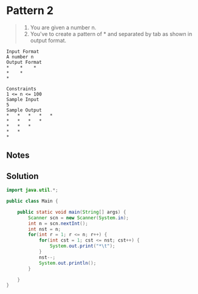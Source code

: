 # Pattern 2

> 1. You are given a number n.
> 2. You've to create a pattern of * and separated by tab as shown in output format.

```text
Input Format
A number n
Output Format
*    *    *
*    *
*

Constraints
1 <= n <= 100
Sample Input
5
Sample Output
*	*	*	*	*	
*	*	*	*	
*	*	*	
*	*	
*
```

## Notes


## Solution

```java
import java.util.*;

public class Main {

    public static void main(String[] args) {
        Scanner scn = new Scanner(System.in);
        int n = scn.nextInt();
        int nst = n;
        for(int r = 1; r <= n; r++) {
            for(int cst = 1; cst <= nst; cst++) {
                System.out.print("*\t");
            }
            nst--;
            System.out.println();
        }

    }
}
```